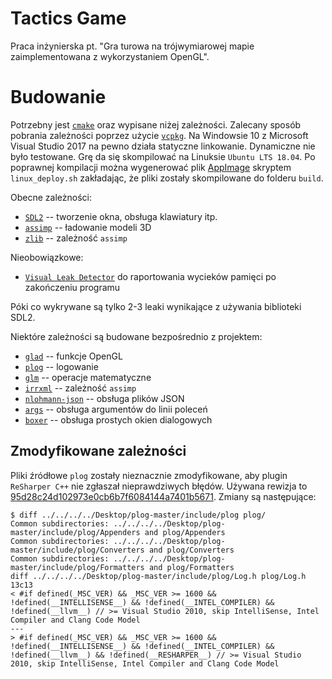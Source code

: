 # Tactics Game

Praca inżynierska pt. "Gra turowa na trójwymiarowej mapie zaimplementowana z wykorzystaniem OpenGL".

# Budowanie

Potrzebny jest [`cmake`](https://cmake.org/) oraz wypisane niżej zależności. Zalecany sposób pobrania zależności poprzez użycie [`vcpkg`](https://github.com/Microsoft/vcpkg).
Na Windowsie 10 z Microsoft Visual Studio 2017 na pewno działa statyczne linkowanie. Dynamiczne nie było testowane.
Grę da się skompilować na Linuksie `Ubuntu LTS 18.04`. Po poprawnej kompilacji można wygenerować plik [AppImage](https://appimage.org/) skryptem `linux_deploy.sh` zakładając, że pliki zostały skompilowane do folderu `build`.

Obecne zależności:
* [`SDL2`](https://www.libsdl.org/) -- tworzenie okna, obsługa klawiatury itp.
* [`assimp`](http://www.assimp.org/) -- ładowanie modeli 3D
* [`zlib`](https://zlib.net/) -- zależność `assimp`

Nieobowiązkowe:
* [`Visual Leak Detector`](https://kinddragon.github.io/vld/) do raportowania wycieków pamięci po zakończeniu programu

Póki co wykrywane są tylko 2-3 leaki wynikające z używania biblioteki SDL2.

Niektóre zależności są budowane bezpośrednio z projektem:
* [`glad`](https://glad.dav1d.de/) -- funkcje OpenGL
* [`plog`](https://github.com/SergiusTheBest/plog) -- logowanie
* [`glm`](https://glm.g-truc.net/0.9.9/index.html) -- operacje matematyczne
* [`irrxml`](https://www.ambiera.com/irrxml/) -- zależność `assimp`
* [`nlohmann-json`](https://github.com/nlohmann/json) -- obsługa plików JSON
* [`args`](https://github.com/Taywee/args) -- obsługa argumentów do linii poleceń
* [`boxer`](https://github.com/aaronmjacobs/Boxer) -- obsługa prostych okien dialogowych

## Zmodyfikowane zależności

Pliki źródłowe `plog` zostały nieznacznie zmodyfikowane, aby plugin `ReSharper C++` nie zgłaszał nieprawdziwych błędów.
Używana rewizja to [95d28c24d102973e0cb6b7f6084144a7401b5671](https://github.com/SergiusTheBest/plog/commit/95d28c24d102973e0cb6b7f6084144a7401b5671).
Zmiany są następujące:

```
$ diff ../../../../Desktop/plog-master/include/plog plog/
Common subdirectories: ../../../../Desktop/plog-master/include/plog/Appenders and plog/Appenders
Common subdirectories: ../../../../Desktop/plog-master/include/plog/Converters and plog/Converters
Common subdirectories: ../../../../Desktop/plog-master/include/plog/Formatters and plog/Formatters
diff ../../../../Desktop/plog-master/include/plog/Log.h plog/Log.h
13c13
< #if defined(_MSC_VER) && _MSC_VER >= 1600 && !defined(__INTELLISENSE__) && !defined(__INTEL_COMPILER) && !defined(__llvm__) // >= Visual Studio 2010, skip IntelliSense, Intel Compiler and Clang Code Model
---
> #if defined(_MSC_VER) && _MSC_VER >= 1600 && !defined(__INTELLISENSE__) && !defined(__INTEL_COMPILER) && !defined(__llvm__) && !defined(__RESHARPER__) // >= Visual Studio 2010, skip IntelliSense, Intel Compiler and Clang Code Model
```
